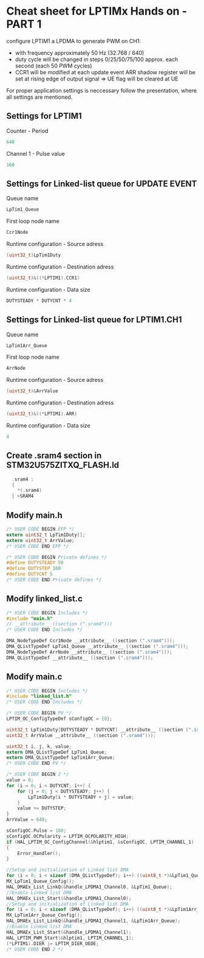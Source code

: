 # Cheat sheet for LPTIMx Hands on - PART 1
configure LPTIM1 a LPDMA to generate PWM on CH1:
- with frequency approximately 50 Hz (32.768 / 640)
- duty cycle will be changed in steps 0/25/50/75/100 approx. each second (each 50 PWM cycles)
- CCR1 will be modified at each update event
ARR shadow register will be set at rising edge of output signal => UE flag will be cleared at UE 

For proper application settings is neccessary follow the presentation, where all settings are mentioned.

## Settings for LPTIM1
Counter - Period

```c
640
```
Channel 1 - Pulse value

```c
160
```

## Settings for Linked-list queue for UPDATE EVENT 
Queue name

```c
LpTim1_Queue
```
First loop node name

```c
Ccr1Node
```
Runtime configuration - Source adress

```c
(uint32_t)LpTim1Duty
```
Runtime configuration - Destination adress

```c
(uint32_t)&((*LPTIM1).CCR1)
```
Runtime configuration - Data size

```c
DUTYSTEADY * DUTYCNT * 4
```

## Settings for Linked-list queue for LPTIM1.CH1  
Queue name

```c
LpTim1Arr_Queue
```
First loop node name

```c
ArrNode
```
Runtime configuration - Source adress

```c
(uint32_t)&ArrValue
```
Runtime configuration - Destination adress

```c
(uint32_t)&((*LPTIM1).ARR)
```
Runtime configuration - Data size

```c
4
```
## Create .sram4 section in STM32U575ZITXQ_FLASH.ld

```c
  .sram4 :
  {
    *(.sram4) 
  } >SRAM4

```
## Modify main.h

```c
/* USER CODE BEGIN EFP */
extern uint32_t LpTim1Duty[];
extern uint32_t ArrValue;
/* USER CODE END EFP */
```

```c
/* USER CODE BEGIN Private defines */
#define DUTYSTEADY 50
#define DUTYSTEP 160
#define DUTYCNT 5
/* USER CODE END Private defines */
```
## Modify linked_list.c

```c
/* USER CODE BEGIN Includes */
#include "main.h"
// __attribute__ ((section (".sram4")))
/* USER CODE END Includes */

DMA_NodeTypeDef Ccr1Node __attribute__ ((section (".sram4")));
DMA_QListTypeDef LpTim1_Queue __attribute__ ((section (".sram4")));
DMA_NodeTypeDef ArrNode __attribute__ ((section (".sram4")));
DMA_QListTypeDef __attribute__ ((section (".sram4")));
```
## Modify main.c

```c
/* USER CODE BEGIN Includes */
#include "linked_list.h"
/* USER CODE END Includes */
```

```c
/* USER CODE BEGIN PV */
LPTIM_OC_ConfigTypeDef sConfigOC = {0};

uint32_t LpTim1Duty[DUTYSTEADY * DUTYCNT] __attribute__ ((section (".sram4")));
uint32_t ArrValue __attribute__ ((section (".sram4")));

uint32_t i, j, k, value;
extern DMA_QListTypeDef LpTim1_Queue;
extern DMA_QListTypeDef LpTim1Arr_Queue;
/* USER CODE END PV */
```

```c
/* USER CODE BEGIN 2 */
value = 0;
for (i = 0; i < DUTYCNT; i++) {
    for (j = 0; j < DUTYSTEADY; j++) {
        LpTim1Duty[i * DUTYSTEADY + j] = value;
    }
    value += DUTYSTEP;
}
ArrValue = 640;

sConfigOC.Pulse = 160;
sConfigOC.OCPolarity = LPTIM_OCPOLARITY_HIGH;
if (HAL_LPTIM_OC_ConfigChannel(&hlptim1, &sConfigOC, LPTIM_CHANNEL_1) != HAL_OK)
{
    Error_Handler();
}

//Setup and initialization of Linked list DMA
for (i = 0; i < sizeof (DMA_QListTypeDef); i++) ((uint8_t *)&LpTim1_Queue)[i] = 0;
MX_LpTim1_Queue_Config();
HAL_DMAEx_List_LinkQ(&handle_LPDMA1_Channel0, &LpTim1_Queue);
//Enable Linked list DMA
HAL_DMAEx_List_Start(&handle_LPDMA1_Channel0);
//Setup and initialization of Linked list DMA
for (i = 0; i < sizeof (DMA_QListTypeDef); i++) ((uint8_t *)&LpTim1Arr_Queue)[i] = 0;
MX_LpTim1Arr_Queue_Config();
HAL_DMAEx_List_LinkQ(&handle_LPDMA1_Channel1, &LpTim1Arr_Queue);
//Enable Linked list DMA
HAL_DMAEx_List_Start(&handle_LPDMA1_Channel1);
HAL_LPTIM_PWM_Start(&hlptim1, LPTIM_CHANNEL_1);
(*LPTIM1).DIER |= LPTIM_DIER_UEDE;
/* USER CODE END 2 */
```